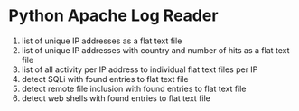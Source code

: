 # Python Apache Log Reader

1. list of unique IP addresses as a flat text file
2. list of unique IP addresses with country and number of hits as a flat text file 
3. list of all activity per IP address to individual flat text files per IP
4. detect SQLi with found entries to flat text file
5. detect remote file inclusion with found entries to flat text file
6. detect web shells with found entries to flat text file
